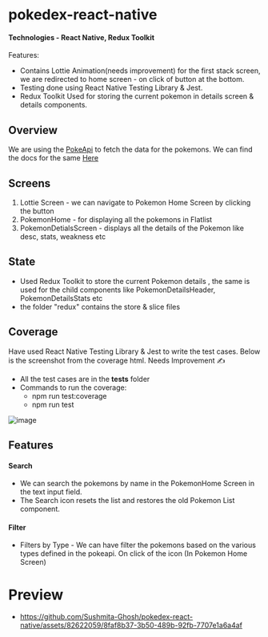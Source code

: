 # pokedex-react-native

#### Technologies - React Native, Redux Toolkit 

Features:
* Contains Lottie Animation(needs improvement) for the first stack screen, we are redirected to home screen - on click of button at the bottom.
* Testing done using React Native Testing Library & Jest.
* Redux Toolkit Used for storing the current pokemon in details screen & details components.

## Overview

We are using the [PokeApi](https://pokeapi.co/) to fetch the data for the pokemons. We can find the docs for the same [Here](https://pokeapi.co/docs/v2)

## Screens

1. Lottie Screen - we can navigate to Pokemon Home Screen by clicking the button
2. PokemonHome - for displaying all the pokemons in Flatlist
3. PokemonDetialsScreen - displays all the details of the Pokemon like desc, stats, weakness etc

## State

* Used Redux Toolkit to store the current Pokemon details , the same is used for the child components like PokemonDetailsHeader, PokemonDetailsStats etc
* the folder "redux" contains the store & slice files

## Coverage

Have used React Native Testing Library & Jest to write the test cases. Below is the screenshot from the coverage html. Needs Improvement ✍

* All the test cases are in the __tests__ folder
* Commands to run the coverage:
  * npm run test:coverage
  * npm run test

![image](https://github.com/Sushmita-Ghosh/pokedex-react-native/assets/82622059/8303db9e-a852-4e8d-bacc-1c5adc179cf8)


## Features

#### Search
* We can search the pokemons by name in the PokemonHome Screen in the text input field.
* The Search icon resets the list and restores the old Pokemon List component.

#### Filter
* Filters by Type - We can have filter the pokemons based on the various types defined in the pokeapi. On click of the icon (In Pokemon Home Screen)

# Preview
* https://github.com/Sushmita-Ghosh/pokedex-react-native/assets/82622059/8faf8b37-3b50-489b-92fb-7707e1a6a4af

